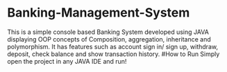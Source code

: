 # Banking-Management-System
This is a simple console based Banking System developed using JAVA
displaying OOP concepts of Composition, aggregation, inheritance 
and polymorphism.
It has features such as account sign in/ sign up, withdraw, deposit, 
check balance and show transaction history.
#How to Run 
Simply open the project in any JAVA IDE and run!
